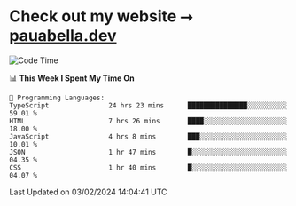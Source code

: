 # Check out my website ⭢ [pauabella.dev](https://pauabella.dev)

<!--START_SECTION:waka-->
![Code Time](http://img.shields.io/badge/Code%20Time-2%2C952%20hrs%2034%20mins-blue)

📊 **This Week I Spent My Time On** 

```text
💬 Programming Languages: 
TypeScript               24 hrs 23 mins      ███████████████░░░░░░░░░░   59.01 % 
HTML                     7 hrs 26 mins       ████░░░░░░░░░░░░░░░░░░░░░   18.00 % 
JavaScript               4 hrs 8 mins        ███░░░░░░░░░░░░░░░░░░░░░░   10.01 % 
JSON                     1 hr 47 mins        █░░░░░░░░░░░░░░░░░░░░░░░░   04.35 % 
CSS                      1 hr 40 mins        █░░░░░░░░░░░░░░░░░░░░░░░░   04.07 % 
```


 Last Updated on 03/02/2024 14:04:41 UTC
<!--END_SECTION:waka-->
